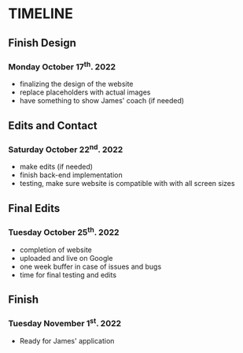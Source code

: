 # TIMELINE

## Finish Design
### Monday October 17<sup>th</sup>. 2022
- finalizing the design of the website
- replace placeholders with actual images
- have something to show James' coach (if needed)

## Edits and Contact
### Saturday October 22<sup>nd</sup>. 2022
- make edits (if needed)
- finish back-end implementation
- testing, make sure website is compatible with with all screen sizes

## Final Edits
### Tuesday October 25<sup>th</sup>. 2022
- completion of website
- uploaded and live on Google
- one week buffer in case of issues and bugs
- time for final testing and edits

## Finish
### Tuesday November 1<sup>st</sup>. 2022
- Ready for James' application

